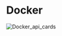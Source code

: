 # Docker
![Docker_api_cards](https://github.com/alenakatkova96/Docker/assets/136902475/f709a7b7-4760-4e79-bf21-4882999715a5)
